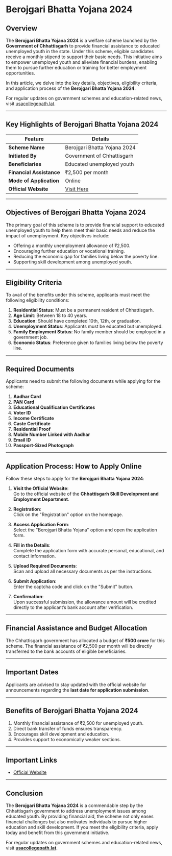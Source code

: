 # Berojgari Bhatta Yojana 2024

## Overview

The **Berojgari Bhatta Yojana 2024** is a welfare scheme launched by the **Government of Chhattisgarh** to provide financial assistance to educated unemployed youth in the state. Under this scheme, eligible candidates receive a monthly stipend to support their basic needs. This initiative aims to empower unemployed youth and alleviate financial burdens, enabling them to pursue further education or training for better employment opportunities.

In this article, we delve into the key details, objectives, eligibility criteria, and application process of the **Berojgari Bhatta Yojana 2024**.

For regular updates on government schemes and education-related news, visit [usacollegepath.lat](https://usacollegepath.lat).

---

## Key Highlights of Berojgari Bhatta Yojana 2024

| **Feature**                      | **Details**                              |
|-----------------------------------|------------------------------------------|
| **Scheme Name**                  | Berojgari Bhatta Yojana 2024             |
| **Initiated By**                 | Government of Chhattisgarh               |
| **Beneficiaries**                | Educated unemployed youth                |
| **Financial Assistance**         | ₹2,500 per month                         |
| **Mode of Application**          | Online                                   |
| **Official Website**             | [Visit Here](https://berojgaribhatta.cg.nic.in/)                          |

---

## Objectives of Berojgari Bhatta Yojana 2024

The primary goal of this scheme is to provide financial support to educated unemployed youth to help them meet their basic needs and reduce the impact of unemployment. Key objectives include:

- Offering a monthly unemployment allowance of ₹2,500.
- Encouraging further education or vocational training.
- Reducing the economic gap for families living below the poverty line.
- Supporting skill development among unemployed youth.

---

## Eligibility Criteria

To avail of the benefits under this scheme, applicants must meet the following eligibility conditions:

1. **Residential Status**: Must be a permanent resident of Chhattisgarh.
2. **Age Limit**: Between 18 to 40 years.
3. **Education**: Should have completed 10th, 12th, or graduation.
4. **Unemployment Status**: Applicants must be educated but unemployed.
5. **Family Employment Status**: No family member should be employed in a government job.
6. **Economic Status**: Preference given to families living below the poverty line.

---

## Required Documents

Applicants need to submit the following documents while applying for the scheme:

1. **Aadhar Card**  
2. **PAN Card**  
3. **Educational Qualification Certificates**  
4. **Voter ID**  
5. **Income Certificate**  
6. **Caste Certificate**  
7. **Residential Proof**  
8. **Mobile Number Linked with Aadhar**  
9. **Email ID**  
10. **Passport-Sized Photograph**

---

## Application Process: How to Apply Online

Follow these steps to apply for the **Berojgari Bhatta Yojana 2024**:

1. **Visit the Official Website**:  
   Go to the official website of the **Chhattisgarh Skill Development and Employment Department**.

2. **Registration**:  
   Click on the "Registration" option on the homepage.

3. **Access Application Form**:  
   Select the "Berojgari Bhatta Yojana" option and open the application form.

4. **Fill in the Details**:  
   Complete the application form with accurate personal, educational, and contact information.

5. **Upload Required Documents**:  
   Scan and upload all necessary documents as per the instructions.

6. **Submit Application**:  
   Enter the captcha code and click on the "Submit" button.

7. **Confirmation**:  
   Upon successful submission, the allowance amount will be credited directly to the applicant’s bank account after verification.

---

## Financial Assistance and Budget Allocation

The Chhattisgarh government has allocated a budget of **₹500 crore** for this scheme. The financial assistance of ₹2,500 per month will be directly transferred to the bank accounts of eligible beneficiaries.

---

## Important Dates

Applicants are advised to stay updated with the official website for announcements regarding the **last date for application submission**.

---

## Benefits of Berojgari Bhatta Yojana 2024

1. Monthly financial assistance of ₹2,500 for unemployed youth.  
2. Direct bank transfer of funds ensures transparency.  
3. Encourages skill development and education.  
4. Provides support to economically weaker sections.

---

## Important Links

- [Official Website](https://berojgaribhatta.cg.nic.in/)

---

## Conclusion

The **Berojgari Bhatta Yojana 2024** is a commendable step by the Chhattisgarh government to address unemployment issues among educated youth. By providing financial aid, the scheme not only eases financial challenges but also motivates individuals to pursue higher education and skill development. If you meet the eligibility criteria, apply today and benefit from this government initiative.

For regular updates on government schemes and education-related news, visit **[usacollegepath.lat](https://usacollegepath.lat)**.
